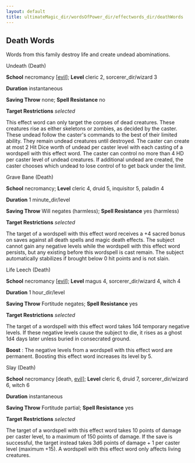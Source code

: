 ```yaml
---
layout: default
title: ultimateMagic_dir/wordsOfPower_dir/effectwords_dir/deathWords
---
```

## Death Words

Words from this family destroy life and create undead abominations.

Undeath (Death)

**School** necromancy [[evil](../../../monsters_dir/creatureTypes#_evil-subtype)]; **Level** cleric 2, sorcerer_dir/wizard 3

**Duration** instantaneous

**Saving Throw** none; **Spell Resistance** no

**Target Restrictions** _selected_

This effect word can only target the corpses of dead creatures. These creatures rise as either skeletons or zombies, as decided by the caster. These undead follow the caster's commands to the best of their limited ability. They remain undead creatures until destroyed. The caster can create at most 2 Hit Dice worth of undead per caster level with each casting of a wordspell with this effect word. The caster can control no more than 4 HD per caster level of undead creatures. If additional undead are created, the caster chooses which undead to lose control of to get back under the limit.

Grave Bane (Death)

**School** necromancy; **Level** cleric 4, druid 5, inquisitor 5, paladin 4

**Duration** 1 minute_dir/level

**Saving Throw** Will negates (harmless); **Spell Resistance** yes (harmless)

**Target Restrictions** _selected_

The target of a wordspell with this effect word receives a +4 sacred bonus on saves against all death spells and magic death effects. The subject cannot gain any negative levels while the wordspell with this effect word persists, but any existing before this wordspell is cast remain. The subject automatically stabilizes if brought below 0 hit points and is not slain.

Life Leech (Death)

**School** necromancy [[evil](../../../monsters_dir/creatureTypes#_evil-subtype)]; **Level** magus 4, sorcerer_dir/wizard 4, witch 4

**Duration** 1 hour_dir/level

**Saving Throw** Fortitude negates; **Spell Resistance** yes

**Target Restrictions** _selected_

The target of a wordspell with this effect word takes 1d4 temporary negative levels. If these negative levels cause the subject to die, it rises as a ghost 1d4 days later unless buried in consecrated ground.

**Boost** : The negative levels from a wordspell with this effect word are permanent. Boosting this effect word increases its level by 5.

Slay (Death)

**School** necromancy [death, [evil](../../../monsters_dir/creatureTypes#_evil-subtype)]; **Level** cleric 6, druid 7, sorcerer_dir/wizard 6, witch 6

**Duration** instantaneous

**Saving Throw** Fortitude partial; **Spell Resistance** yes

**Target Restrictions** _selected_

The target of a wordspell with this effect word takes 10 points of damage per caster level, to a maximum of 150 points of damage. If the save is successful, the target instead takes 3d6 points of damage + 1 per caster level (maximum +15). A wordspell with this effect word only affects living creatures.

